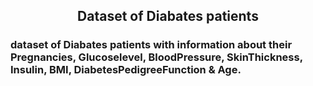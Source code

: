 <html>
  <h2 align='center'>
    Dataset of Diabates patients
  </h2>
  <h3>
     dataset of Diabates patients with information about their Pregnancies, Glucoselevel, BloodPressure, SkinThickness, Insulin, BMI, DiabetesPedigreeFunction & Age. 
  </h3>
  </html>
